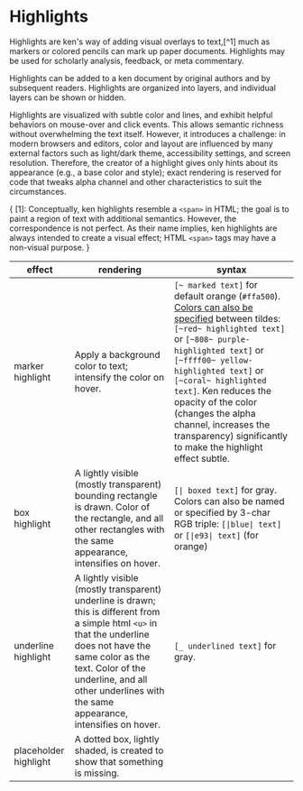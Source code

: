 # Highlights

Highlights are ken's way of adding visual overlays to text,[^1] much as markers or colored pencils can mark up paper documents. Highlights may be used for scholarly analysis, feedback, or meta commentary.

Highlights can be added to a ken document by original authors and by subsequent readers. Highlights are organized into layers, and individual layers can be shown or hidden.

Highlights are visualized with subtle color and lines, and exhibit helpful behaviors on mouse-over and click events. This allows semantic richness without overwhelming the text itself. However, it introduces a challenge: in modern browsers and editors, color and layout are influenced by many external factors such as light/dark theme, accessibility settings, and screen resolution. Therefore, the creator of a highlight gives only hints about its appearance (e.g., a base color and style); exact rendering is reserved for code that tweaks alpha channel and other characteristics to suit the circumstances. 

{
[1]: Conceptually, ken highlights resemble a `<span>` in HTML; the goal is to paint a region of text with additional semantics. However, the correspondence is not perfect. As their name implies, ken highlights are always intended to create a visual effect; HTML `<span>` tags may have a non-visual purpose.
}

effect | rendering | syntax
--- | --- | ---
marker highlight | Apply a background color to text; intensify the color on hover. | `[~ marked text]` for default orange (`#ffa500`). [Colors can also be specified](colors.md) between tildes: `[~red~ highlighted text]` or `[~808~ purple-highlighted text]` or `[~ffff00~ yellow-highlighted text]` or `[~coral~ highlighted text]`. Ken reduces the opacity of the color (changes the alpha channel, increases the transparency) significantly to make the highlight effect subtle.
box highlight | A lightly visible (mostly transparent) bounding rectangle is drawn. Color of the rectangle, and all other rectangles with the same appearance, intensifies on hover. | <code>[&vert; boxed text]</code> for gray. Colors can also be named or specified by 3-char RGB triple: <code>[&vert;blue&vert; text]</code> or <code>[&vert;e93&vert; text]</code> (for orange)
underline highlight | A lightly visible (mostly transparent) underline is drawn; this is different from a simple html `<u>` in that the underline does not have the same color as the text. Color of the underline, and all other underlines with the same appearance, intensifies on hover. | `[_ underlined text]` for gray.
placeholder highlight | A dotted box, lightly shaded, is created to show that something is missing.
